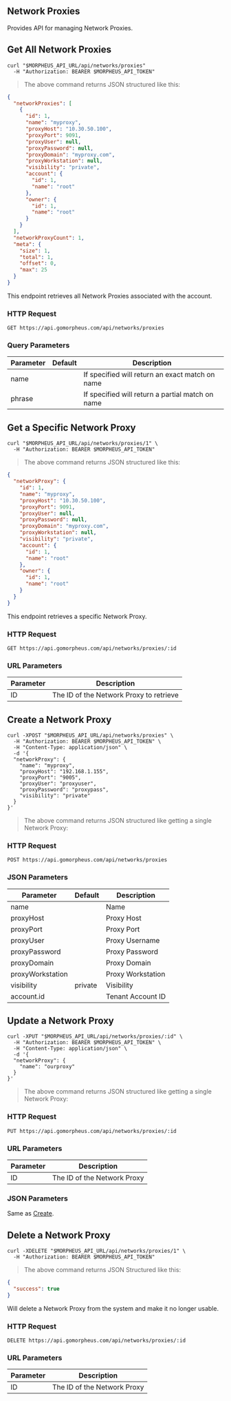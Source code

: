 ## Network Proxies

Provides API for managing Network Proxies.

## Get All Network Proxies

```shell
curl "$MORPHEUS_API_URL/api/networks/proxies"
  -H "Authorization: BEARER $MORPHEUS_API_TOKEN"
```

> The above command returns JSON structured like this:

```json
{
  "networkProxies": [
    {
      "id": 1,
      "name": "myproxy",
      "proxyHost": "10.30.50.100",
      "proxyPort": 9091,
      "proxyUser": null,
      "proxyPassword": null,
      "proxyDomain": "myproxy.com",
      "proxyWorkstation": null,
      "visibility": "private",
      "account": {
        "id": 1,
        "name": "root"
      },
      "owner": {
        "id": 1,
        "name": "root"
      }
    }
  ],
  "networkProxyCount": 1,
  "meta": {
    "size": 1,
    "total": 1,
    "offset": 0,
    "max": 25
  }
}
```

This endpoint retrieves all Network Proxies associated with the account.

### HTTP Request

`GET https://api.gomorpheus.com/api/networks/proxies`

### Query Parameters

Parameter | Default | Description
--------- | ------- | -----------
name |  | If specified will return an exact match on name
phrase |  | If specified will return a partial match on name

## Get a Specific Network Proxy


```shell
curl "$MORPHEUS_API_URL/api/networks/proxies/1" \
  -H "Authorization: BEARER $MORPHEUS_API_TOKEN"
```

> The above command returns JSON structured like this:

```json
{
  "networkProxy": {
    "id": 1,
    "name": "myproxy",
    "proxyHost": "10.30.50.100",
    "proxyPort": 9091,
    "proxyUser": null,
    "proxyPassword": null,
    "proxyDomain": "myproxy.com",
    "proxyWorkstation": null,
    "visibility": "private",
    "account": {
      "id": 1,
      "name": "root"
    },
    "owner": {
      "id": 1,
      "name": "root"
    }
  }
}
```

This endpoint retrieves a specific Network Proxy.


### HTTP Request

`GET https://api.gomorpheus.com/api/networks/proxies/:id`

### URL Parameters

Parameter | Description
--------- | -----------
ID | The ID of the Network Proxy to retrieve


## Create a Network Proxy

```shell
curl -XPOST "$MORPHEUS_API_URL/api/networks/proxies" \
  -H "Authorization: BEARER $MORPHEUS_API_TOKEN" \
  -H "Content-Type: application/json" \
  -d '{
  "networkProxy": {
    "name": "myproxy",
    "proxyHost": "192.168.1.155",
    "proxyPort": "9005",
    "proxyUser": "proxyuser",
    "proxyPassword": "proxypass",
    "visibility": "private"
  }
}'
```

> The above command returns JSON structured like getting a single Network Proxy: 

### HTTP Request

`POST https://api.gomorpheus.com/api/networks/proxies`

### JSON Parameters

Parameter | Default | Description
--------- | ------- | -----------
name |  | Name
proxyHost |  | Proxy Host
proxyPort |  | Proxy Port
proxyUser |  | Proxy Username
proxyPassword |  | Proxy Password
proxyDomain |  | Proxy Domain
proxyWorkstation |  | Proxy Workstation
visibility | private | Visibility
account.id |  | Tenant Account ID

## Update a Network Proxy

```shell
curl -XPUT "$MORPHEUS_API_URL/api/networks/proxies/:id" \
  -H "Authorization: BEARER $MORPHEUS_API_TOKEN" \
  -H "Content-Type: application/json" \
  -d '{
  "networkProxy": {
    "name": "ourproxy"
  }
}'
```

> The above command returns JSON structured like getting a single Network Proxy: 

### HTTP Request

`PUT https://api.gomorpheus.com/api/networks/proxies/:id`

### URL Parameters

Parameter | Description
--------- | -----------
ID | The ID of the Network Proxy

### JSON Parameters

Same as [Create](#create-a-network-proxy).

## Delete a Network Proxy

```shell
curl -XDELETE "$MORPHEUS_API_URL/api/networks/proxies/1" \
  -H "Authorization: BEARER $MORPHEUS_API_TOKEN"
```

> The above command returns JSON Structured like this:

```json
{
  "success": true
}
```

Will delete a Network Proxy from the system and make it no longer usable.

### HTTP Request

`DELETE https://api.gomorpheus.com/api/networks/proxies/:id`

### URL Parameters

Parameter | Description
--------- | -----------
ID | The ID of the Network Proxy

